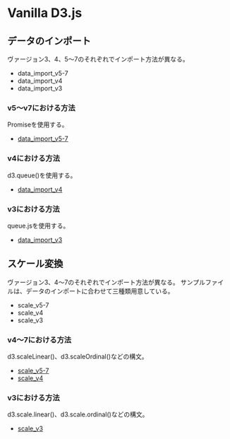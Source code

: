 # Vanilla D3.js



## データのインポート

ヴァージョン3、4、5〜7のそれぞれでインポート方法が異なる。

- data_import_v5-7
- data_import_v4
- data_import_v3


### v5〜v7における方法

Promiseを使用する。

- [data_import_v5-7](data_import_v5-7)


### v4における方法

d3.queue()を使用する。

- [data_import_v4](data_import_v4)

### v3における方法

queue.jsを使用する。

- [data_import_v3](data_import_v3)



## スケール変換

ヴァージョン3、4〜7のそれぞれでインポート方法が異なる。
サンプルファイルは、データのインポートに合わせて三種類用意している。

- scale_v5-7
- scale_v4
- scale_v3

### v4〜7における方法

d3.scaleLinear()、d3.scaleOrdinal()などの構文。

- [scale_v5-7](scale_v5-7)
- [scale_v4](scale_v4)

### v3における方法

d3.scale.linear()、d3.scale.ordinal()などの構文。

- [scale_v3](scale_v3)